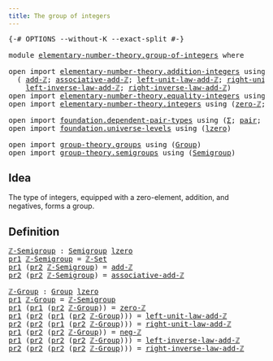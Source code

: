 ```yaml
---
title: The group of integers
---
```


<pre class="Agda"><a id="47" class="Symbol">{-#</a> <a id="51" class="Keyword">OPTIONS</a> <a id="59" class="Pragma">--without-K</a> <a id="71" class="Pragma">--exact-split</a> <a id="85" class="Symbol">#-}</a>

<a id="90" class="Keyword">module</a> <a id="97" href="elementary-number-theory.group-of-integers.html" class="Module">elementary-number-theory.group-of-integers</a> <a id="140" class="Keyword">where</a>

<a id="147" class="Keyword">open</a> <a id="152" class="Keyword">import</a> <a id="159" href="elementary-number-theory.addition-integers.html" class="Module">elementary-number-theory.addition-integers</a> <a id="202" class="Keyword">using</a>
  <a id="210" class="Symbol">(</a> <a id="212" href="elementary-number-theory.addition-integers.html#1505" class="Function">add-ℤ</a><a id="217" class="Symbol">;</a> <a id="219" href="elementary-number-theory.addition-integers.html#5260" class="Function">associative-add-ℤ</a><a id="236" class="Symbol">;</a> <a id="238" href="elementary-number-theory.addition-integers.html#1957" class="Function">left-unit-law-add-ℤ</a><a id="257" class="Symbol">;</a> <a id="259" href="elementary-number-theory.addition-integers.html#2048" class="Function">right-unit-law-add-ℤ</a><a id="279" class="Symbol">;</a>
    <a id="285" href="elementary-number-theory.addition-integers.html#7179" class="Function">left-inverse-law-add-ℤ</a><a id="307" class="Symbol">;</a> <a id="309" href="elementary-number-theory.addition-integers.html#7685" class="Function">right-inverse-law-add-ℤ</a><a id="332" class="Symbol">)</a>
<a id="334" class="Keyword">open</a> <a id="339" class="Keyword">import</a> <a id="346" href="elementary-number-theory.equality-integers.html" class="Module">elementary-number-theory.equality-integers</a> <a id="389" class="Keyword">using</a> <a id="395" class="Symbol">(</a><a id="396" href="elementary-number-theory.equality-integers.html#3409" class="Function">ℤ-Set</a><a id="401" class="Symbol">)</a>
<a id="403" class="Keyword">open</a> <a id="408" class="Keyword">import</a> <a id="415" href="elementary-number-theory.integers.html" class="Module">elementary-number-theory.integers</a> <a id="449" class="Keyword">using</a> <a id="455" class="Symbol">(</a><a id="456" href="elementary-number-theory.integers.html#2150" class="Function">zero-ℤ</a><a id="462" class="Symbol">;</a> <a id="464" href="elementary-number-theory.integers.html#3916" class="Function">neg-ℤ</a><a id="469" class="Symbol">)</a>

<a id="472" class="Keyword">open</a> <a id="477" class="Keyword">import</a> <a id="484" href="foundation.dependent-pair-types.html" class="Module">foundation.dependent-pair-types</a> <a id="516" class="Keyword">using</a> <a id="522" class="Symbol">(</a><a id="523" href="foundation-core.dependent-pair-types.html#515" class="Record">Σ</a><a id="524" class="Symbol">;</a> <a id="526" href="foundation-core.dependent-pair-types.html#588" class="InductiveConstructor">pair</a><a id="530" class="Symbol">;</a> <a id="532" href="foundation-core.dependent-pair-types.html#605" class="Field">pr1</a><a id="535" class="Symbol">;</a> <a id="537" href="foundation-core.dependent-pair-types.html#617" class="Field">pr2</a><a id="540" class="Symbol">)</a>
<a id="542" class="Keyword">open</a> <a id="547" class="Keyword">import</a> <a id="554" href="foundation.universe-levels.html" class="Module">foundation.universe-levels</a> <a id="581" class="Keyword">using</a> <a id="587" class="Symbol">(</a><a id="588" href="Agda.Primitive.html#764" class="Primitive">lzero</a><a id="593" class="Symbol">)</a>

<a id="596" class="Keyword">open</a> <a id="601" class="Keyword">import</a> <a id="608" href="group-theory.groups.html" class="Module">group-theory.groups</a> <a id="628" class="Keyword">using</a> <a id="634" class="Symbol">(</a><a id="635" href="group-theory.groups.html#2481" class="Function">Group</a><a id="640" class="Symbol">)</a>
<a id="642" class="Keyword">open</a> <a id="647" class="Keyword">import</a> <a id="654" href="group-theory.semigroups.html" class="Module">group-theory.semigroups</a> <a id="678" class="Keyword">using</a> <a id="684" class="Symbol">(</a><a id="685" href="group-theory.semigroups.html#750" class="Function">Semigroup</a><a id="694" class="Symbol">)</a>
</pre>
## Idea

The type of integers, equipped with a zero-element, addition, and negatives, forms a group.

## Definition

<pre class="Agda"><a id="ℤ-Semigroup"></a><a id="826" href="elementary-number-theory.group-of-integers.html#826" class="Function">ℤ-Semigroup</a> <a id="838" class="Symbol">:</a> <a id="840" href="group-theory.semigroups.html#750" class="Function">Semigroup</a> <a id="850" href="Agda.Primitive.html#764" class="Primitive">lzero</a>
<a id="856" href="foundation-core.dependent-pair-types.html#605" class="Field">pr1</a> <a id="860" href="elementary-number-theory.group-of-integers.html#826" class="Function">ℤ-Semigroup</a> <a id="872" class="Symbol">=</a> <a id="874" href="elementary-number-theory.equality-integers.html#3409" class="Function">ℤ-Set</a>
<a id="880" href="foundation-core.dependent-pair-types.html#605" class="Field">pr1</a> <a id="884" class="Symbol">(</a><a id="885" href="foundation-core.dependent-pair-types.html#617" class="Field">pr2</a> <a id="889" href="elementary-number-theory.group-of-integers.html#826" class="Function">ℤ-Semigroup</a><a id="900" class="Symbol">)</a> <a id="902" class="Symbol">=</a> <a id="904" href="elementary-number-theory.addition-integers.html#1505" class="Function">add-ℤ</a>
<a id="910" href="foundation-core.dependent-pair-types.html#617" class="Field">pr2</a> <a id="914" class="Symbol">(</a><a id="915" href="foundation-core.dependent-pair-types.html#617" class="Field">pr2</a> <a id="919" href="elementary-number-theory.group-of-integers.html#826" class="Function">ℤ-Semigroup</a><a id="930" class="Symbol">)</a> <a id="932" class="Symbol">=</a> <a id="934" href="elementary-number-theory.addition-integers.html#5260" class="Function">associative-add-ℤ</a>

<a id="ℤ-Group"></a><a id="953" href="elementary-number-theory.group-of-integers.html#953" class="Function">ℤ-Group</a> <a id="961" class="Symbol">:</a> <a id="963" href="group-theory.groups.html#2481" class="Function">Group</a> <a id="969" href="Agda.Primitive.html#764" class="Primitive">lzero</a>
<a id="975" href="foundation-core.dependent-pair-types.html#605" class="Field">pr1</a> <a id="979" href="elementary-number-theory.group-of-integers.html#953" class="Function">ℤ-Group</a> <a id="987" class="Symbol">=</a> <a id="989" href="elementary-number-theory.group-of-integers.html#826" class="Function">ℤ-Semigroup</a>
<a id="1001" href="foundation-core.dependent-pair-types.html#605" class="Field">pr1</a> <a id="1005" class="Symbol">(</a><a id="1006" href="foundation-core.dependent-pair-types.html#605" class="Field">pr1</a> <a id="1010" class="Symbol">(</a><a id="1011" href="foundation-core.dependent-pair-types.html#617" class="Field">pr2</a> <a id="1015" href="elementary-number-theory.group-of-integers.html#953" class="Function">ℤ-Group</a><a id="1022" class="Symbol">))</a> <a id="1025" class="Symbol">=</a> <a id="1027" href="elementary-number-theory.integers.html#2150" class="Function">zero-ℤ</a>
<a id="1034" href="foundation-core.dependent-pair-types.html#605" class="Field">pr1</a> <a id="1038" class="Symbol">(</a><a id="1039" href="foundation-core.dependent-pair-types.html#617" class="Field">pr2</a> <a id="1043" class="Symbol">(</a><a id="1044" href="foundation-core.dependent-pair-types.html#605" class="Field">pr1</a> <a id="1048" class="Symbol">(</a><a id="1049" href="foundation-core.dependent-pair-types.html#617" class="Field">pr2</a> <a id="1053" href="elementary-number-theory.group-of-integers.html#953" class="Function">ℤ-Group</a><a id="1060" class="Symbol">)))</a> <a id="1064" class="Symbol">=</a> <a id="1066" href="elementary-number-theory.addition-integers.html#1957" class="Function">left-unit-law-add-ℤ</a>
<a id="1086" href="foundation-core.dependent-pair-types.html#617" class="Field">pr2</a> <a id="1090" class="Symbol">(</a><a id="1091" href="foundation-core.dependent-pair-types.html#617" class="Field">pr2</a> <a id="1095" class="Symbol">(</a><a id="1096" href="foundation-core.dependent-pair-types.html#605" class="Field">pr1</a> <a id="1100" class="Symbol">(</a><a id="1101" href="foundation-core.dependent-pair-types.html#617" class="Field">pr2</a> <a id="1105" href="elementary-number-theory.group-of-integers.html#953" class="Function">ℤ-Group</a><a id="1112" class="Symbol">)))</a> <a id="1116" class="Symbol">=</a> <a id="1118" href="elementary-number-theory.addition-integers.html#2048" class="Function">right-unit-law-add-ℤ</a>
<a id="1139" href="foundation-core.dependent-pair-types.html#605" class="Field">pr1</a> <a id="1143" class="Symbol">(</a><a id="1144" href="foundation-core.dependent-pair-types.html#617" class="Field">pr2</a> <a id="1148" class="Symbol">(</a><a id="1149" href="foundation-core.dependent-pair-types.html#617" class="Field">pr2</a> <a id="1153" href="elementary-number-theory.group-of-integers.html#953" class="Function">ℤ-Group</a><a id="1160" class="Symbol">))</a> <a id="1163" class="Symbol">=</a> <a id="1165" href="elementary-number-theory.integers.html#3916" class="Function">neg-ℤ</a>
<a id="1171" href="foundation-core.dependent-pair-types.html#605" class="Field">pr1</a> <a id="1175" class="Symbol">(</a><a id="1176" href="foundation-core.dependent-pair-types.html#617" class="Field">pr2</a> <a id="1180" class="Symbol">(</a><a id="1181" href="foundation-core.dependent-pair-types.html#617" class="Field">pr2</a> <a id="1185" class="Symbol">(</a><a id="1186" href="foundation-core.dependent-pair-types.html#617" class="Field">pr2</a> <a id="1190" href="elementary-number-theory.group-of-integers.html#953" class="Function">ℤ-Group</a><a id="1197" class="Symbol">)))</a> <a id="1201" class="Symbol">=</a> <a id="1203" href="elementary-number-theory.addition-integers.html#7179" class="Function">left-inverse-law-add-ℤ</a>
<a id="1226" href="foundation-core.dependent-pair-types.html#617" class="Field">pr2</a> <a id="1230" class="Symbol">(</a><a id="1231" href="foundation-core.dependent-pair-types.html#617" class="Field">pr2</a> <a id="1235" class="Symbol">(</a><a id="1236" href="foundation-core.dependent-pair-types.html#617" class="Field">pr2</a> <a id="1240" class="Symbol">(</a><a id="1241" href="foundation-core.dependent-pair-types.html#617" class="Field">pr2</a> <a id="1245" href="elementary-number-theory.group-of-integers.html#953" class="Function">ℤ-Group</a><a id="1252" class="Symbol">)))</a> <a id="1256" class="Symbol">=</a> <a id="1258" href="elementary-number-theory.addition-integers.html#7685" class="Function">right-inverse-law-add-ℤ</a>
</pre>